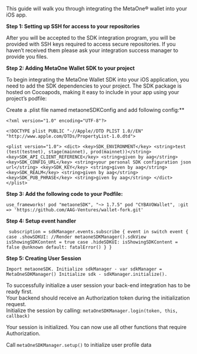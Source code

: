 This guide will walk you through integrating the MetaOne® wallet into your iOS app.

**Step 1: Setting up SSH for access to your repositories**

After you will be accepted to the SDK integration program, you will be provided with SSH keys required to access secure repositories. If you haven’t received them please ask your integration success manager to provide you files.

**Step 2: Adding MetaOne Wallet SDK to your project**

To begin integrating the MetaOne Wallet SDK into your iOS application, you need to add the SDK dependencies to your project. The SDK package is hosted on Cocoapods, making it easy to include in your app using your project’s podfile:

Create a .plist file named metaoneSDKConfig and add following config:\*\*

`<?xml version="1.0" encoding="UTF-8"?>`

`<!DOCTYPE plist PUBLIC "-//Apple//DTD PLIST 1.0//EN" "http://www.apple.com/DTDs/PropertyList-1.0.dtd">`

`<plist version="1.0">
<dict>
<key>SDK_ENVIRONMENT</key>
<string>test (test(testnet), stage(mainnet), prod(mainnet))</string>
<key>SDK_API_CLIENT_REFERENCE</key>
<string>given by aag</string>
<key>SDK_CONFIG_URL</key>
<string>your personal SDK configuration json url</string>
<key>SDK_KEY</key>
<string>given by aag</string>
<key>SDK_REALM</key>
<string>given by aag</string>
<key>SDK_PUB_PHRASE</key>
<string>given by aag</string>
</dict>
</plist>`

**Step 3: Add the following code to your Podfile:**

`use_frameworks!
  pod "metaoneSDK", "~> 1.7.5"
  pod "CYBAVOWallet", :git => 'https://github.com/AAG-Ventures/wallet-fork.git'`

**Step 4: Setup event handler**

 ` subscription = sdkManager.events.subscribe { event in
   switch event {
   case .showSDKUI:
	//Render metaoneSDKManager().sdkView
        isShowingSDKContent = true
   case .hideSDKUI:
        isShowingSDKContent = false
   @unknown default:
        fatalError()
   }
}`

**Step 5: Creating User Session**

`Import metaoneSDK.
Initialize sdkManager - var sdkManager = MetaOneSDKManager()
Initialize sdk - sdkManager.initialize().`

To successfully initialize a user session your back-end integration has to be ready first.  
Your backend should receive an Authorization token during the initialization request.  
Initialize the session by calling: `metaOneSDKManager.login(token, this, callback)`

Your session is initialized. You can now use all other functions that require Authorization.

Call `metaOneSDKManager.setup()` to initialize user profile data
